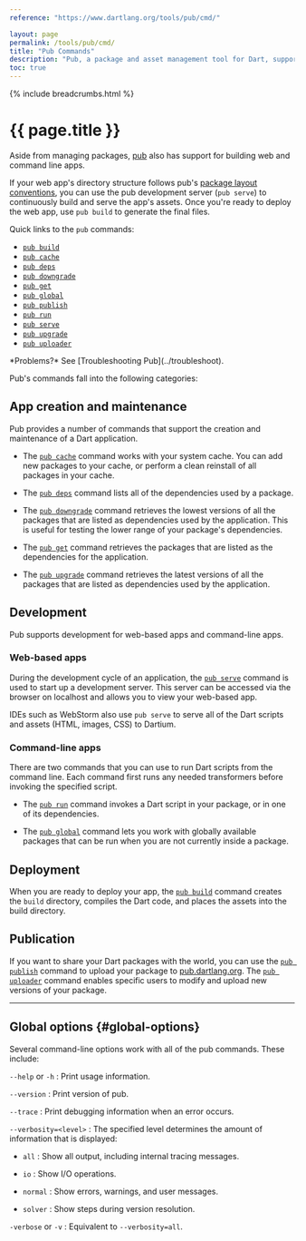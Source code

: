 ```yaml
---
reference: "https://www.dartlang.org/tools/pub/cmd/"

layout: page
permalink: /tools/pub/cmd/
title: "Pub Commands"
description: "Pub, a package and asset management tool for Dart, supports a variety of commands."
toc: true
---
```


{% include breadcrumbs.html %}

# {{ page.title }}

Aside from managing packages, [pub](/tools/pub/) also has support for
building web and command line apps.

If your web app's directory structure follows pub's [package layout
conventions](/tools/pub/package-layout), you can use the pub
development server (<code class="literal">pub serve</code>) to continuously
build and serve the app's assets. Once you're ready to deploy the web app,
use <code class="literal">pub build</code> to generate the final files.

Quick links to the `pub` commands:

* [`pub build`]({{site.dart4web}}/tools/pub-build)
* [`pub cache`](pub-cache)
* [`pub deps`](pub-deps)
* [`pub downgrade`](pub-downgrade)
* [`pub get`](pub-get)
* [`pub global`](pub-global)
* [`pub publish`](pub-lish)
* [`pub run`](pub-run)
* [`pub serve`]({{site.dart4web}}/tools/pub-serve)
* [`pub upgrade`](pub-upgrade)
* [`pub uploader`](pub-uploader)

<aside class="alert alert-info" markdown="1">
*Problems?*
See [Troubleshooting Pub](../troubleshoot).
</aside>

Pub's commands fall into the following categories:

## App creation and maintenance

Pub provides a number of commands that support
the creation and maintenance of a Dart application.

* The [`pub cache`](pub-cache) command works with your system cache.
  You can add new packages to your cache,
  or perform a clean reinstall of all packages in your cache.

* The [`pub deps`](pub-deps) command lists all of the dependencies
  used by a package.

* The [`pub downgrade`](pub-downgrade) command retrieves the lowest
  versions of all the packages that are listed as dependencies
  used by the application. This is useful for testing the lower range
  of your package's dependencies.

* The [`pub get`](pub-get) command retrieves the packages that are
  listed as the dependencies for the application.

* The [`pub upgrade`](pub-upgrade) command retrieves the latest
  versions of all the packages that are listed as dependencies
  used by the application.

## Development

Pub supports development for web-based apps and command-line apps.

### Web-based apps

During the development cycle of an application, the
[`pub serve`](pub-serve)
command is used to start up a development server.
This server can be accessed via the browser on localhost and
allows you to view your web-based app.

IDEs such as WebStorm also use `pub serve` to serve all of the
Dart scripts and assets (HTML, images, CSS) to Dartium.

### Command-line apps

There are two commands that you can use to run Dart scripts
from the command line. Each command first runs any needed
transformers before invoking the specified script.

* The [`pub run`](pub-run) command invokes a Dart script in your
  package, or in one of its dependencies.

* The [`pub global`](pub-global) command lets you work with globally
  available packages that can be run when you are not currently inside
  a package.

## Deployment

When you are ready to deploy your app, the
[`pub build`](pub-build) command
creates the `build` directory, compiles the Dart code, and places
the assets into the build directory.

## Publication

If you want to share your Dart packages with the world, you can
use the [`pub publish`](pub-lish) command to upload your package to
[pub.dartlang.org](https://pub.dartlang.org). The
[`pub uploader`](pub-uploader) command enables specific users
to modify and upload new versions of your package.

---

## Global options {#global-options}

Several command-line options work with all of the pub commands.
These include:

`--help` or `-h`
: Print usage information.

`--version`
: Print version of pub.

`--trace`
: Print debugging information when an error occurs.

`--verbosity=<level>`
: The specified level determines the amount of information that is displayed:

* `all`
: Show all output, including internal tracing messages.

* `io`
: Show I/O operations.

* `normal`
: Show errors, warnings, and user messages.

* `solver`
: Show steps during version resolution.

`-verbose` or `-v`
: Equivalent to `--verbosity=all`.
